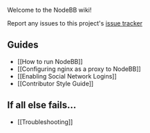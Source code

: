 Welcome to the NodeBB wiki!

Report any issues to this project's [issue tracker](https://github.com/designcreateplay/NodeBB/issues)

## Guides

* [[How to run NodeBB]]
* [[Configuring nginx as a proxy to NodeBB]]
* [[Enabling Social Network Logins]]
* [[Contributor Style Guide]]

## If all else fails...

* [[Troubleshooting]]